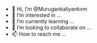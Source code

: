 - 👋 Hi, I’m @Murugankaliyankvm
- 👀 I’m interested in ...
- 🌱 I’m currently learning ...
- 💞️ I’m looking to collaborate on ...
- 📫 How to reach me ...

<!---
Murugankaliyankvm/Murugankaliyankvm is a ✨ special ✨ repository because its `README.md` (this file) appears on your GitHub profile.
You can click the Preview link to take a look at your changes.
--->
